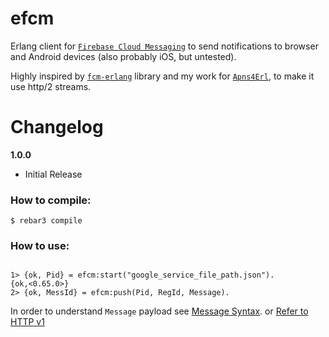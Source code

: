 efcm
=====

Erlang client for [`Firebase Cloud Messaging`](https://firebase.google.com/docs/cloud-messaging) to send notifications
to browser and Android devices (also probably iOS, but untested).

Highly inspired by [`fcm-erlang`](https://github.com/pankajsoni19/fcm-erlang) library and my
work for [`Apns4Erl`](https://github.com/inaka/apns4erl), to make it use
http/2 streams.

# Changelog

__1.0.0__

* Initial Release

### How to compile:

    $ rebar3 compile

### How to use:


```

1> {ok, Pid} = efcm:start("google_service_file_path.json").
{ok,<0.65.0>}
2> {ok, MessId} = efcm:push(Pid, RegId, Message).
```

In order to understand `Message` payload see 
[Message Syntax](https://firebase.google.com/docs/cloud-messaging/http-server-ref#send-downstream).
or [Refer to HTTP v1](https://firebase.google.com/docs/cloud-messaging/send-message#rest)